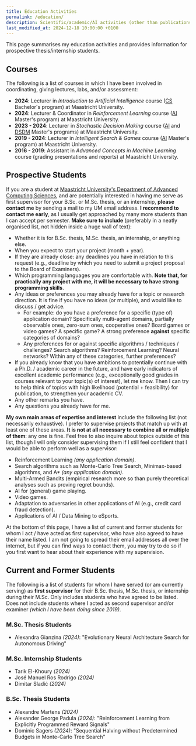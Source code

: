 ```yaml
---
title: Education Activities
permalink: /education/
description: Scientific/academic/AI activities (other than publications).
last_modified_at: 2024-12-18 10:00:00 +0100
---
```


This page summarises my education activities and provides information for prospective thesis/internship students.

## Courses

The following is a list of courses in which I have been involved in coordinating, giving lectures, labs, and/or assessment:

- **2024**: Lecturer in *Introduction to Artificial Intelligence* course ([CS](https://curriculum.maastrichtuniversity.nl/education/bachelor/computer-science) Bachelor's program) at Maastricht University.
- **2024**: Lecturer & Coordinator in *Reinforcement Learning* course ([AI](https://curriculum.maastrichtuniversity.nl/education/partner-program-master/artificial-intelligence) Master's program) at Maastricht University.
- **2023 - 2024**: Lecturer in *Stochastic Decision Making* course ([AI](https://curriculum.maastrichtuniversity.nl/education/partner-program-master/artificial-intelligence) and [DSDM](https://curriculum.maastrichtuniversity.nl/education/partner-program-master/data-science-decision-making) Master's programs) at Maastricht University.
- **2019 - 2024**: Lecturer in *Intelligent Search & Games* course ([AI](https://curriculum.maastrichtuniversity.nl/education/partner-program-master/artificial-intelligence) Master's program) at Maastricht University.
- **2016 - 2019**: Assistant in *Advanced Concepts in Machine Learning* course (grading presentations and reports) at Maastricht University.

## Prospective Students

If you are a student at [Maastricht University's Department of Advanced Computing Sciences](https://www.maastrichtuniversity.nl/dacs),
and are potentially interested in having me serve as first supervisor for your B.Sc. or M.Sc. thesis, or an internship, **please contact me** 
by sending a mail to my UM email address. **I recommend to contact me early**, as I usually get approached by many more students than I can
accept per semester. **Make sure to include** (preferably in a neatly organised list, not hidden inside a huge wall of text):

- Whether it is for B.Sc. thesis, M.Sc. thesis, an internship, or anything else.
- When you expect to start your project (month + year).
- If they are already close: any deadlines you have in relation to this request (e.g., deadline by which you need to submit a project proposal to the Board of Examiners).
- Which programming languages you are comfortable with. **Note that, for practically any project with me, it will be necessary to have strong programming skills**.
- Any ideas or preferences you may already have for a topic or research direction. It is fine if you have no ideas (or multiple), and would like to discuss / get advice.
    - For example: do you have a preference for a specific (type of) application domain? Specifically multi-agent domains, partially observable ones, zero-sum ones, cooperative ones? Board games or video games? A specific game? A strong preference **against** specific categories of domains?
    - Any preferences for or against specific algorithms / techniques / challenges? Search algorithms? Reinforcement Learning? Neural networks? Within any of these categories, further preferences?
- If you already know that you have ambitions to potentially continue with a Ph.D. / academic career in the future, and have early indicators of excellent academic
performance (e.g., exceptionally good grades in courses relevant to your topic(s) of interest), let me know. Then I can try to help think of topics with high
likelihood (potential + feasibility) for publication, to strengthen your academic CV.
- Any other remarks you have.
- Any questions you already have for me.

**My own main areas of expertise and interest** include the following list (not necessarily exhaustive). I prefer to supervise projects 
that match up with at least one of these areas. **It is not at all necessary to combine all or multiple of them**: any one is fine. 
Feel free to also inquire about topics outside of this list, though I will only consider supervising them if I still feel confident
that I would be able to perform well as a supervisor:

- Reinforcement Learning *(any application domain)*.
- Search algorithms such as Monte-Carlo Tree Search, Minimax-based algorithms, and A* *(any application domain)*.
- Multi-Armed Bandits (empirical research more so than purely theoretical analyses such as proving regret bounds).
- AI for (general) game playing.
- Video games.
- Adaptation to adversaries in other applications of AI (e.g., credit card fraud detection).
- Applications of AI / Data Mining to eSports.

At the bottom of this page, I have a list of current and former students for whom I act / have acted as first supervisor,
who have also agreed to have their name listed. I am not going to spread their email addresses all over the internet, but 
if you can find ways to contact them, you may try to do so if you first want to hear about their experience with my supervision.

## Current and Former Students

The following is a list of students for whom I have served (or am currently serving) as **first supervisor** for their B.Sc. thesis,
M.Sc. thesis, or internship during their M.Sc. Only includes students who have agreed to be listed. Does not include students where
I acted as second supervisor and/or examiner *(which I have been doing since 2019)*.

### M.Sc. Thesis Students

- Alexandra Gianzina *(2024)*: "Evolutionary Neural Architecture Search for Autonomous Driving"

### M.Sc. Internship Students

- Tarik El-Khoury *(2024)*
- José Manuel Ros Rodrigo *(2024)*
- Dimitar Sladić *(2024)*

### B.Sc. Thesis Students

- Alexandre Martens *(2024)*
- Alexander George Padula *(2024)*: "Reinforcement Learning from Explicitly Programmed Reward Signals"
- Dominic Sagers *(2024)*: "Sequential Halving without Predetermined Budgets in Monte-Carlo Tree Search"
